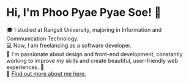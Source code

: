 # Hi, I'm Phoo Pyae Pyae Soe! 👋

🎓 I studied at Rangsit University, majoring in Information and Communication Technology.  
💻 Now, I am freelancing as a software developer.  
🎨 I'm passionate about design and front-end development, constantly working to improve my skills and create beautiful, user-friendly web experiences. 🌟 <br/>
🔗 [Find out more about me here.](https://phoopyae1.github.io/MyPorfolio/)
